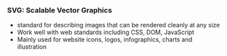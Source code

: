 ### SVG: Scalable Vector Graphics


* standard for describing images that can be rendered cleanly at any size
* Work well with web standards including CSS, DOM, JavaScript
* Mainly used for website icons, logos, infographics, charts and illustration

